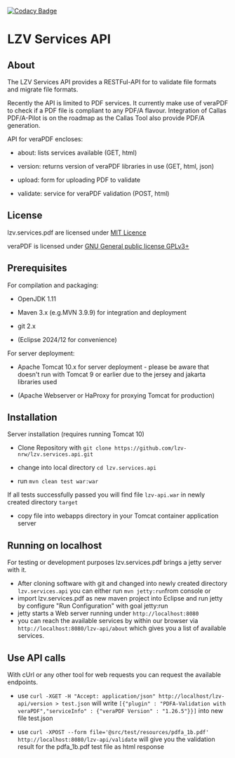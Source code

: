 [![Codacy Badge](https://app.codacy.com/project/badge/Grade/d24b672713a646e48b2b3a66e2e08de5)](https://app.codacy.com/gh/lzv-nrw/lzv.services.api/dashboard?utm_source=gh&utm_medium=referral&utm_content=&utm_campaign=Badge_grade)

# LZV Services API #

## About ##

The LZV Services API provides a RESTFul-API for to validate file formats and migrate file formats.

Recently the API is limited to PDF services. It currently make use of veraPDF to check if a PDF file is compliant to any PDF/A flavour. Integration of Callas PDF/A-Pilot is on the roadmap as the Callas Tool also provide PDF/A generation.
    
API for veraPDF encloses:

- about: lists services available (GET, html)
  
- version: returns version of veraPDF libraries in use (GET, html, json)

- upload: form for uploading PDF to validate
  
- validate: service for veraPDF validation (POST, html)

## License ##

lzv.services.pdf are licensed under [MIT Licence](LICENSE)

veraPDF is licensed under [GNU General public license GPLv3+](https://docs.verapdf.org/develop/LICENSE.GPL)

## Prerequisites ##

For compilation and packaging:

- OpenJDK 1.11

- Maven 3.x (e.g.MVN 3.9.9) for integration and deployment

- git 2.x

- (Eclipse 2024/12 for convenience)

For server deployment:
 
- Apache Tomcat 10.x for server deployment - please be aware that doesn't run with Tomcat 9 or earlier due to the jersey and jakarta libraries used

- (Apache Webserver or HaProxy for proxying Tomcat for production) 


## Installation ##

Server installation (requires running Tomcat 10) 

- Clone Repository with `git clone https://github.com/lzv-nrw/lzv.services.api.git`

- change into local directory `cd lzv.services.api`

- run `mvn clean test war:war`

If all tests successfully passed you will find file `lzv-api.war` in newly created directory `target`

- copy file into webapps directory in your Tomcat container application server

## Running on localhost ##

For testing or development purposes lzv.services.pdf brings a jetty server with it. 

- After cloning software with git and changed into newly created directory `lzv.services.api` you can either run `mvn jetty:run`from console or
- import lzv.services.pdf as new maven project into Eclipse and run jetty by configure "Run Configuration" with goal jetty:run
- jetty starts a Web server running under `http://localhost:8080`
- you can reach the available services by within our browser via `http://localhost:8080/lzv-api/about` which gives you a list of available services. 
  
## Use API calls ##

With cUrl or any other tool for web requests you can request the available endpoints.

- use `curl -XGET -H "Accept: application/json" http://localhost/lzv-api/version > test.json` will write `[{"plugin" : "PDFA-Validation with veraPDF","serviceInfo" : {"veraPDF Version" : "1.26.5"}}]` into new file test.json

- use 
`curl -XPOST --form file='@src/test/resources/pdfa_1b.pdf'  http://localhost:8080/lzv-api/validate` will give you the validation result for the pdfa_1b.pdf test file as html response
 


